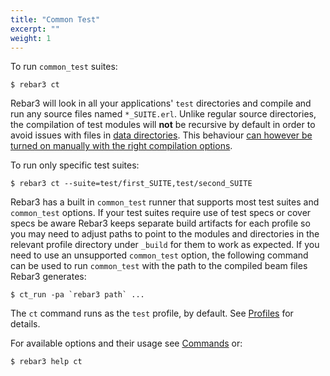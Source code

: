 ```yaml
---
title: "Common Test"
excerpt: ""
weight: 1
---
```


To run `common_test` suites:

```shell
$ rebar3 ct
```

Rebar3 will look in all your applications' `test` directories and compile and run any source files named `*_SUITE.erl`. Unlike regular source directories, the compilation of test modules will **not** be recursive by default in order to avoid issues with files in [data directories](https://erlang.org/doc/apps/common_test/write_test_chapter.html#data-and-private-directories). This behaviour [can however be turned on manually with the right compilation options](/docs/configuration/configuration#enabledisable-recursive-compiling).

To run only specific test suites:

```shell
$ rebar3 ct --suite=test/first_SUITE,test/second_SUITE
```

Rebar3 has a built in `common_test` runner that supports most test suites and `common_test` options. If your test suites require use of test specs or cover specs be aware Rebar3 keeps separate build artifacts for each profile so you may need to adjust paths to point to the modules and directories in the relevant profile directory under `_build` for them to work as expected. If you need to use an unsupported `common_test` option, the following command can be used to run `common_test` with the path to the compiled beam files Rebar3 generates:

```shell
$ ct_run -pa `rebar3 path` ...
```

The `ct` command runs as the `test` profile, by default. See [Profiles](/docs/configuration/profiles) for details.

For available options and their usage see [Commands](/docs/commands) or:

```shell
$ rebar3 help ct
```
